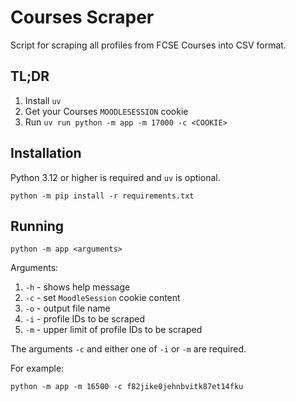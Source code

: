 # Courses Scraper

Script for scraping all profiles from FCSE Courses into CSV format.

## TL;DR

1. Install `uv`
2. Get your Courses `MOODLESESSION` cookie
3. Run `uv run python -m app -m 17000 -c <COOKIE>`

## Installation

Python 3.12 or higher is required and `uv` is optional.

`python -m pip install -r requirements.txt`

## Running

`python -m app <arguments>`

Arguments:

1. `-h` - shows help message
2. `-c` - set `MoodleSession` cookie content
3. `-o` - output file name
4. `-i` - profile IDs to be scraped
5. `-m` - upper limit of profile IDs to be scraped

The arguments `-c` and either one of `-i` or `-m` are required.

For example:

`python -m app -m 16500 -c f82jike0jehnbvitk87et14fku`
